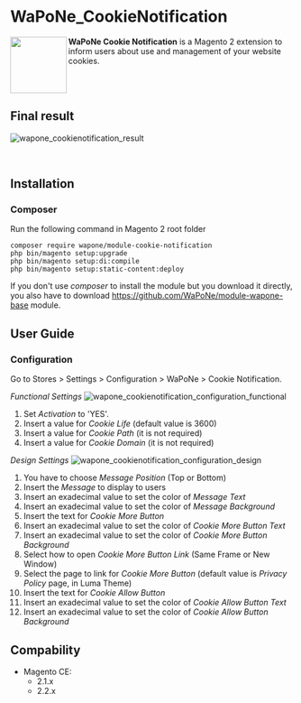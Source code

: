# WaPoNe_CookieNotification

<img src="https://cloud.githubusercontent.com/assets/11091926/24904030/73980286-1eaf-11e7-8e67-4cb7dcfbeb1a.png" align="left" height="100px" width="100px" /> **WaPoNe Cookie Notification** is a Magento 2 extension to inform users about use and management of your website cookies.

<br /><br />

## Final result

![wapone_cookienotification_result](https://cloud.githubusercontent.com/assets/11091926/24914768/869a2fc8-1ed5-11e7-84cc-4e749bb72276.png)

<br />

## Installation

### Composer

Run the following command in Magento 2 root folder

```
composer require wapone/module-cookie-notification
php bin/magento setup:upgrade
php bin/magento setup:di:compile
php bin/magento setup:static-content:deploy
```

If you don't use *composer* to install the module but you download it directly, you also have to download https://github.com/WaPoNe/module-wapone-base module.

## User Guide

### Configuration

Go to Stores > Settings > Configuration > WaPoNe > Cookie Notification.

*Functional Settings*
![wapone_cookienotification_configuration_functional](https://cloud.githubusercontent.com/assets/11091926/24909835/ee32ae40-1ec5-11e7-9a9c-6ba9e1b4e370.png)
1. Set *Activation* to 'YES'.
2. Insert a value for *Cookie Life* (default value is 3600)
3. Insert a value for *Cookie Path* (it is not required)
4. Insert a value for *Cookie Domain* (it is not required)

*Design Settings*
![wapone_cookienotification_configuration_design](https://cloud.githubusercontent.com/assets/11091926/24909843/f25f6e2c-1ec5-11e7-9920-baa8ead93bd4.png)
1. You have to choose *Message Position* (Top or Bottom) 
2. Insert the *Message* to display to users
3. Insert an exadecimal value to set the color of *Message Text*
4. Insert an exadecimal value to set the color of *Message Background*
5. Insert the text for *Cookie More Button*
6. Insert an exadecimal value to set the color of *Cookie More Button Text*
7. Insert an exadecimal value to set the color of *Cookie More Button Background*
8. Select how to open *Cookie More Button Link* (Same Frame or New Window)
9. Select the page to link for *Cookie More Button* (default value is *Privacy Policy* page, in Luma Theme)
10. Insert the text for *Cookie Allow Button*
11. Insert an exadecimal value to set the color of *Cookie Allow Button Text*
12. Insert an exadecimal value to set the color of *Cookie Allow Button Background*

## Compability

- Magento CE:
  - 2.1.x
  - 2.2.x

